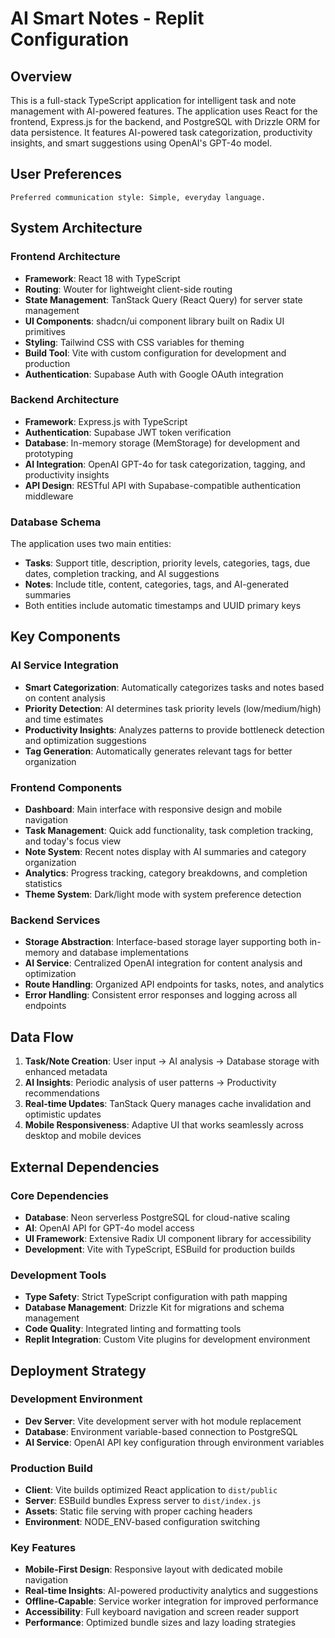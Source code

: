 # AI Smart Notes - Replit Configuration

## Overview

This is a full-stack TypeScript application for intelligent task and note management with AI-powered features. The application uses React for the frontend, Express.js for the backend, and PostgreSQL with Drizzle ORM for data persistence. It features AI-powered task categorization, productivity insights, and smart suggestions using OpenAI's GPT-4o model.

## User Preferences

```
Preferred communication style: Simple, everyday language.
```

## System Architecture

### Frontend Architecture
- **Framework**: React 18 with TypeScript
- **Routing**: Wouter for lightweight client-side routing
- **State Management**: TanStack Query (React Query) for server state management
- **UI Components**: shadcn/ui component library built on Radix UI primitives
- **Styling**: Tailwind CSS with CSS variables for theming
- **Build Tool**: Vite with custom configuration for development and production
- **Authentication**: Supabase Auth with Google OAuth integration

### Backend Architecture
- **Framework**: Express.js with TypeScript
- **Authentication**: Supabase JWT token verification
- **Database**: In-memory storage (MemStorage) for development and prototyping
- **AI Integration**: OpenAI GPT-4o for task categorization, tagging, and productivity insights
- **API Design**: RESTful API with Supabase-compatible authentication middleware

### Database Schema
The application uses two main entities:
- **Tasks**: Support title, description, priority levels, categories, tags, due dates, completion tracking, and AI suggestions
- **Notes**: Include title, content, categories, tags, and AI-generated summaries
- Both entities include automatic timestamps and UUID primary keys

## Key Components

### AI Service Integration
- **Smart Categorization**: Automatically categorizes tasks and notes based on content analysis
- **Priority Detection**: AI determines task priority levels (low/medium/high) and time estimates
- **Productivity Insights**: Analyzes patterns to provide bottleneck detection and optimization suggestions
- **Tag Generation**: Automatically generates relevant tags for better organization

### Frontend Components
- **Dashboard**: Main interface with responsive design and mobile navigation
- **Task Management**: Quick add functionality, task completion tracking, and today's focus view
- **Note System**: Recent notes display with AI summaries and category organization
- **Analytics**: Progress tracking, category breakdowns, and completion statistics
- **Theme System**: Dark/light mode with system preference detection

### Backend Services
- **Storage Abstraction**: Interface-based storage layer supporting both in-memory and database implementations
- **AI Service**: Centralized OpenAI integration for content analysis and optimization
- **Route Handling**: Organized API endpoints for tasks, notes, and analytics
- **Error Handling**: Consistent error responses and logging across all endpoints

## Data Flow

1. **Task/Note Creation**: User input → AI analysis → Database storage with enhanced metadata
2. **AI Insights**: Periodic analysis of user patterns → Productivity recommendations
3. **Real-time Updates**: TanStack Query manages cache invalidation and optimistic updates
4. **Mobile Responsiveness**: Adaptive UI that works seamlessly across desktop and mobile devices

## External Dependencies

### Core Dependencies
- **Database**: Neon serverless PostgreSQL for cloud-native scaling
- **AI**: OpenAI API for GPT-4o model access
- **UI Framework**: Extensive Radix UI component library for accessibility
- **Development**: Vite with TypeScript, ESBuild for production builds

### Development Tools
- **Type Safety**: Strict TypeScript configuration with path mapping
- **Database Management**: Drizzle Kit for migrations and schema management
- **Code Quality**: Integrated linting and formatting tools
- **Replit Integration**: Custom Vite plugins for development environment

## Deployment Strategy

### Development Environment
- **Dev Server**: Vite development server with hot module replacement
- **Database**: Environment variable-based connection to PostgreSQL
- **AI Service**: OpenAI API key configuration through environment variables

### Production Build
- **Client**: Vite builds optimized React application to `dist/public`
- **Server**: ESBuild bundles Express server to `dist/index.js`
- **Assets**: Static file serving with proper caching headers
- **Environment**: NODE_ENV-based configuration switching

### Key Features
- **Mobile-First Design**: Responsive layout with dedicated mobile navigation
- **Real-time Insights**: AI-powered productivity analytics and suggestions
- **Offline-Capable**: Service worker integration for improved performance
- **Accessibility**: Full keyboard navigation and screen reader support
- **Performance**: Optimized bundle sizes and lazy loading strategies